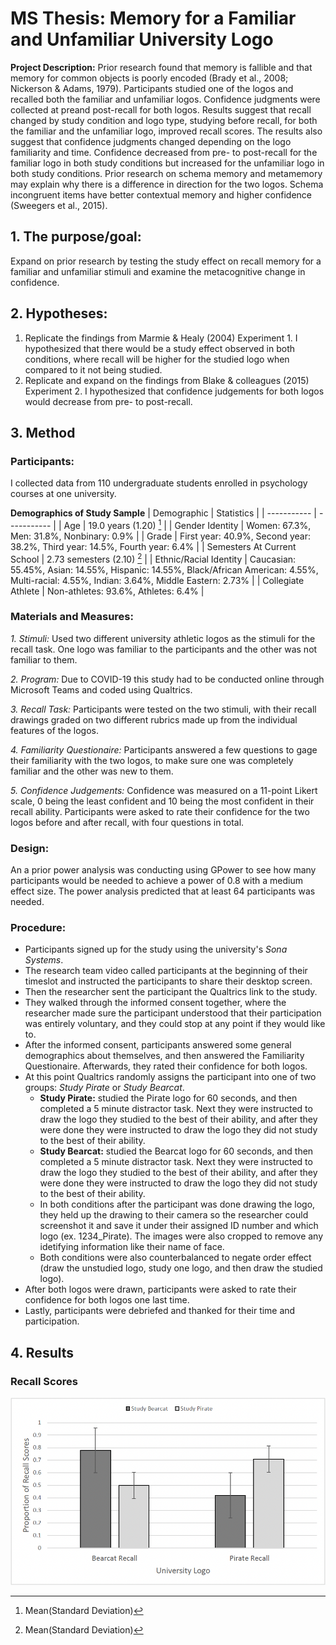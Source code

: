 # MS Thesis: Memory for a Familiar and Unfamiliar University Logo

**Project Description:** Prior research found that memory is fallible and that memory for common objects is poorly encoded (Brady et al., 2008; Nickerson & Adams, 1979). Participants studied one of the logos and recalled both the familiar and unfamiliar logos. Confidence judgments were collected at preand post-recall for both logos. Results suggest that recall changed by study condition and logo type, studying before recall, for both the familiar and the unfamiliar logo, improved recall scores. The results also suggest that confidence judgments changed depending on the logo familiarity and time. Confidence decreased from pre- to post-recall for the familiar logo in both study conditions but increased for the unfamiliar logo in both study conditions. Prior research on schema memory and metamemory may explain why there is a difference in direction for the two logos. Schema incongruent items have better contextual memory and higher confidence (Sweegers et al., 2015).

## 1. The purpose/goal:

Expand on prior research by testing the study effect on recall memory for a familiar and unfamiliar stimuli and examine the metacognitive change in confidence.

## 2. Hypotheses:

1. Replicate the findings from Marmie & Healy (2004) Experiment 1. I hypothesized that there would be a study effect observed in both conditions, where recall will be higher for the studied logo when compared to it not being studied. 
2. Replicate and expand on the findings from Blake & colleagues (2015) Experiment 2. I hypothesized that confidence judgements for both logos would decrease from pre- to post-recall. 

## 3. Method

### Participants:

I collected data from 110 undergraduate students enrolled in psychology courses at one university.

**Demographics of Study Sample**
| Demographic | Statistics |
| ----------- | ----------- |
| Age | 19.0 years (1.20) [^1] |
| Gender Identity | Women: 67.3%, Men: 31.8%, Nonbinary: 0.9% |
| Grade | First year: 40.9%, Second year: 38.2%, Third year: 14.5%, Fourth year: 6.4% |
| Semesters At Current School | 2.73 semesters (2.10) [^1] |
| Ethnic/Racial Identity | Caucasian: 55.45%, Asian: 14.55%, Hispanic: 14.55%, Black/African American: 4.55%, Multi-racial: 4.55%, Indian: 3.64%, Middle Eastern: 2.73% |
| Collegiate Athlete | Non-athletes: 93.6%, Athletes: 6.4% |

### Materials and Measures:

*1. Stimuli:* Used two different university athletic logos as the stimuli for the recall task. One logo was familiar to the participants and the other was not familiar to them.

*2. Program:* Due to COVID-19 this study had to be conducted online through Microsoft Teams and coded using Qualtrics.

*3. Recall Task:* Participants were tested on the two stimuli, with their recall drawings graded on two different rubrics made up from the individual features of the logos.

*4. Familiarity Questionaire:* Participants answered a few questions to gage their familiarity with the two logos, to make sure one was completely familiar and the other was new to them.

*5. Confidence Judgements:* Confidence was measured on a 11-point Likert scale, 0 being the least confident and 10 being the most confident in their recall ability. Participants were asked to rate their confidence for the two logos before and after recall, with four questions in total.

### Design: 

An a prior power analysis was conducting using GPower to see how many participants would be needed to achieve a power of 0.8 with a medium effect size. The power analysis predicted that at least 64 participants was needed.

### Procedure:

- Participants signed up for the study using the university's *Sona Systems*.
- The research team video called participants at the beginning of their timeslot and instructed the participants to share their desktop screen.
- Then the researcher sent the participant the Qualtrics link to the study.
- They walked through the informed consent together, where the researcher made sure the participant understood that their participation was entirely voluntary, and they could stop at any point if they would like to.
- After the informed consent, participants answered some general demographics about themselves, and then answered the Familiarity Questionaire. Afterwards, they rated their confidence for both logos.
- At this point Qualtrics randomly assigns the participant into one of two groups: *Study Pirate* or *Study Bearcat*.
    - **Study Pirate:** studied the Pirate logo for 60 seconds, and then completed a 5 minute distractor task. Next they were instructed to draw the logo they studied to the best of their ability, and after they were done they were instructed to draw the logo they did not study to the best of their ability.
    - **Study Bearcat:** studied the Bearcat logo for 60 seconds, and then completed a 5 minute distractor task. Next they were instructed to draw the logo they studied to the best of their ability, and after they were done they were instructed to draw the logo they did not study to the best of their ability.
    - In both conditions after the participant was done drawing the logo, they held up the drawing to their camera so the researcher could screenshot it and save it under their assigned ID number and which logo (ex. 1234_Pirate). The images were also cropped to remove any idetifying information like their name of face.
    - Both conditions were also counterbalanced to negate order effect (draw the unstudied logo, study one logo, and then draw the studied logo).
- After both logos were drawn, participants were asked to rate their confidence for both logos one last time.
- Lastly, participants were debriefed and thanked for their time and participation.

## 4. Results

### Recall Scores

![Recall Scores Graph](https://github.com/aliciafels/aliciafels.github.io/blob/main/MSThesisImages/recall_bargraph.png)

[^1]: Mean(Standard Deviation)
